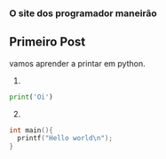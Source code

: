 ### O site dos programador maneirão

## Primeiro Post

vamos aprender a printar em python.

1. 
```python
print('Oi')
```

2. 
```c
int main(){
  printf("Hello world\n");
}
```

